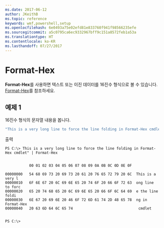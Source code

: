 ```yaml
---
ms.date: 2017-06-12
author: JKeithB
ms.topic: reference
keywords: wmf,powershell,setup
ms.openlocfilehash: 6e0493a75e02efd81e833760f941f98566235efe
ms.sourcegitcommit: a5c0795ca6ec9332967bff9c151a8572feb1a53a
ms.translationtype: HT
ms.contentlocale: ko-KR
ms.lasthandoff: 07/27/2017
---
```

# <a name="format-hex"></a>Format-Hex
**Format-Hex**를 사용하면 텍스트 또는 이진 데이터를 16진수 형식으로 볼 수 있습니다. [Format-Hex](https://msdn.microsoft.com/en-us/powershell/reference/5.1/microsoft.powershell.utility/format-hex)를 참조하세요.

## <a name="example-1"></a>예제 1
16진수 형식의 문자열 내용을 봅니다.

```powershell
"This is a very long line to force the line folding in Format-Hex cmdlet" | Format-Hex
```

출력
```
PS C:\> This is a very long line to force the line folding in Format-Hex cmdlet" | Format-Hex


           00 01 02 03 04 05 06 07 08 09 0A 0B 0C 0D 0E 0F

00000000   54 68 69 73 20 69 73 20 61 20 76 65 72 79 20 6C  This is a very l
00000010   6F 6E 67 20 6C 69 6E 65 20 74 6F 20 66 6F 72 63  ong line to forc
00000020   65 20 74 68 65 20 6C 69 6E 65 20 66 6F 6C 64 69  e the line foldi
00000030   6E 67 20 69 6E 20 46 6F 72 6D 61 74 2D 48 65 78  ng in Format-Hex
00000040   20 63 6D 64 6C 65 74                              cmdlet         


PS C:\>
```

